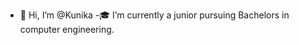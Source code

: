 - 👋 Hi, I’m @Kunika
-🎓 I’m currently a junior pursuing Bachelors in computer engineering. 

<!---
Kunika-S12/Kunika-S12 is a ✨ special ✨ repository because its `README.md` (this file) appears on your GitHub profile.
You can click the Preview link to take a look at your changes.
--->

